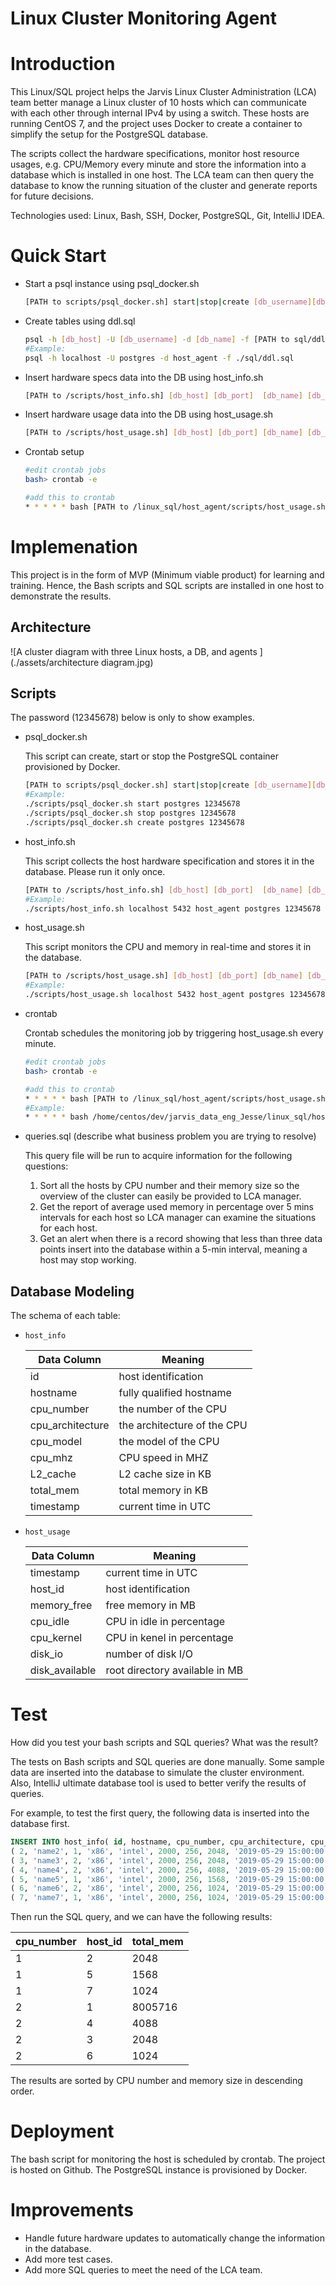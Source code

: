 # Linux Cluster Monitoring Agent
# 
# Introduction
This Linux/SQL project helps the Jarvis Linux Cluster Administration (LCA) team better manage a Linux cluster of 10 hosts which can communicate with each other through internal IPv4  by using a switch. These hosts are running CentOS 7, and the project uses Docker to create a container to simplify the setup for the PostgreSQL database.

The scripts collect the hardware specifications, monitor host resource usages, e.g. CPU/Memory every minute and store the information into a database which is installed in one host. The LCA team can then query the database to know the running situation of the cluster and generate reports for future decisions.

Technologies used: Linux, Bash, SSH, Docker, PostgreSQL, Git, IntelliJ IDEA.

# Quick Start
- Start a psql instance using psql_docker.sh

  ```bash
  [PATH to scripts/psql_docker.sh] start|stop|create [db_username][db_password]
  ```

- Create tables using ddl.sql

  ```bash
  psql -h [db_host] -U [db_username] -d [db_name] -f [PATH to sql/ddl.sql]
  #Example:
  psql -h localhost -U postgres -d host_agent -f ./sql/ddl.sql
  ```

- Insert hardware specs data into the DB using host_info.sh

  ```bash
  [PATH to /scripts/host_info.sh] [db_host] [db_port]  [db_name] [db_username] [db_password]
  ```

- Insert hardware usage data into the DB using host_usage.sh

  ```bash
  [PATH to /scripts/host_usage.sh] [db_host] [db_port] [db_name] [db_username] [db_password]
  ```

- Crontab setup

  ```bash
  #edit crontab jobs
  bash> crontab -e
  
  #add this to crontab
  * * * * * bash [PATH to /linux_sql/host_agent/scripts/host_usage.sh] [db_host] [db_port] [db_name] [db_username] [db_password] > /tmp/host_usage.log
  ```

# Implemenation
This project is in the form of MVP (Minimum viable product) for learning and training. Hence, the Bash scripts and SQL scripts are installed in one host to demonstrate the results.

## Architecture
![A cluster diagram with three Linux hosts, a DB, and agents ](./assets/architecture diagram.jpg)


## Scripts

The password (12345678) below is only to show examples.

- psql_docker.sh

  This script can create, start or stop the PostgreSQL container provisioned by Docker.

  ```bash
  [PATH to scripts/psql_docker.sh] start|stop|create [db_username][db_password]
  #Example:
  ./scripts/psql_docker.sh start postgres 12345678
  ./scripts/psql_docker.sh stop postgres 12345678
  ./scripts/psql_docker.sh create postgres 12345678
  ```

- host_info.sh

  This script collects the host hardware specification and stores it in the database. Please run it only once.

  ```bash
  [PATH to /scripts/host_info.sh] [db_host] [db_port]  [db_name] [db_username] [db_password]
  #Example:
  ./scripts/host_info.sh localhost 5432 host_agent postgres 12345678
  ```

- host_usage.sh

  This script monitors the CPU and memory in real-time and stores it in the database.

  ```bash
  [PATH to /scripts/host_usage.sh] [db_host] [db_port] [db_name] [db_username] [db_password]
  #Example:
  ./scripts/host_usage.sh localhost 5432 host_agent postgres 12345678
  ```

- crontab

  Crontab schedules the monitoring job by triggering host_usage.sh every minute.

  ```bash
  #edit crontab jobs
  bash> crontab -e
  
  #add this to crontab
  * * * * * bash [PATH to /linux_sql/host_agent/scripts/host_usage.sh] [db_host] [db_port] [db_name] [db_username] [db_password] > /tmp/host_usage.log
  #Example:
  * * * * * bash /home/centos/dev/jarvis_data_eng_Jesse/linux_sql/host_agent/scripts/host_usage.sh] localhost 5432 host_agent postgres 12345678 > /tmp/host_usage.log
  ```

- queries.sql (describe what business problem you are trying to resolve)

  This query file will be run to acquire information for the following questions:

  1. Sort all the hosts by CPU number and their memory size so the overview of the cluster can easily be provided to LCA manager.
  2. Get the report of average used memory in percentage over 5 mins intervals for each host so LCA manager can examine the situations for each host.
  3. Get an alert when there is a record showing that less than three data points insert into the database within a 5-min interval, meaning a host may stop working.

## Database Modeling
The schema of each table:
- `host_info`

  | Data Column      | Meaning                     |
  | ---------------- | --------------------------- |
  | id               | host identification         |
  | hostname         | fully qualified hostname    |
  | cpu_number       | the number of the CPU       |
  | cpu_architecture | the architecture of the CPU |
  | cpu_model        | the model of the CPU        |
  | cpu_mhz          | CPU speed in MHZ            |
  | L2_cache         | L2 cache size in KB         |
  | total_mem        | total memory in KB          |
  | timestamp        | current time in UTC         |

- `host_usage`

  | Data Column    | Meaning                        |
  | -------------- | ------------------------------ |
  | timestamp      | current time in UTC            |
  | host_id        | host identification            |
  | memory_free    | free memory in MB              |
  | cpu_idle       | CPU in idle in percentage      |
  | cpu_kernel     | CPU in kenel in percentage     |
  | disk_io        | number of disk I/O             |
  | disk_available | root directory available in MB |

# Test
How did you test your bash scripts and SQL queries? What was the result?

The tests on Bash scripts and SQL queries are done manually. Some sample data are inserted into the database to simulate the cluster environment. Also, IntelliJ ultimate database tool is used to better verify the results of queries.

For example, to test the first query, the following data is inserted into the database first.

```sql
INSERT INTO host_info( id, hostname, cpu_number, cpu_architecture, cpu_model, cpu_mhz, L2_cache, total_mem, timestamp) VALUES 
( 2, 'name2', 1, 'x86', 'intel', 2000, 256, 2048, '2019-05-29 15:00:00.000' ), 
( 3, 'name3', 2, 'x86', 'intel', 2000, 256, 2048, '2019-05-29 15:00:00.000' ), 
( 4, 'name4', 2, 'x86', 'intel', 2000, 256, 4088, '2019-05-29 15:00:00.000' ), 
( 5, 'name5', 1, 'x86', 'intel', 2000, 256, 1568, '2019-05-29 15:00:00.000' ), 
( 6, 'name6', 2, 'x86', 'intel', 2000, 256, 1024, '2019-05-29 15:00:00.000' ), 
( 7, 'name7', 1, 'x86', 'intel', 2000, 256, 1024, '2019-05-29 15:00:00.000' ); 


```

Then run the SQL query, and we can have the following results:

| cpu_number | host_id | total_mem |
| ---------- | ------- | --------- |
| 1          | 2       | 2048      |
| 1          | 5       | 1568      |
| 1          | 7       | 1024      |
| 2          | 1       | 8005716   |
| 2          | 4       | 4088      |
| 2          | 3       | 2048      |
| 2          | 6       | 1024      |

The results are sorted by CPU number and memory size in descending order.

# Deployment
The bash script for monitoring the host is scheduled by crontab. The project is hosted on Github. The PostgreSQL instance is provisioned by Docker.

# Improvements
- Handle future hardware updates to automatically change the information in the database.
- Add more test cases.
- Add more SQL queries to meet the need of the LCA team.
